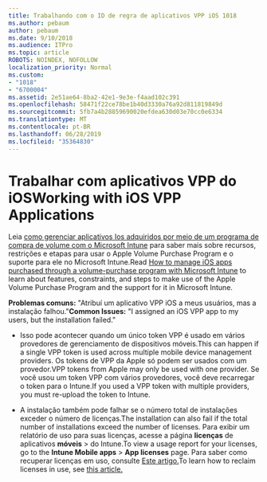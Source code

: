 ```yaml
---
title: Trabalhando com o ID de regra de aplicativos VPP iOS 1018
ms.author: pebaum
author: pebaum
ms.date: 9/10/2018
ms.audience: ITPro
ms.topic: article
ROBOTS: NOINDEX, NOFOLLOW
localization_priority: Normal
ms.custom:
- "1018"
- "6700004"
ms.assetid: 2e51ae64-8ba2-42e1-9e3e-f4aad102c391
ms.openlocfilehash: 58471f22ce78be1b40d3330a76a92d811819849d
ms.sourcegitcommit: 5fb7a4b28859690020efdea630d03e70cc0e6334
ms.translationtype: MT
ms.contentlocale: pt-BR
ms.lasthandoff: 06/28/2019
ms.locfileid: "35364830"
---
```

# <a name="working-with-ios-vpp-applications"></a><span data-ttu-id="c75b6-102">Trabalhar com aplicativos VPP do iOS</span><span class="sxs-lookup"><span data-stu-id="c75b6-102">Working with iOS VPP Applications</span></span>

<span data-ttu-id="c75b6-103">Leia [como gerenciar aplicativos Ios adquiridos por meio de um programa de compra de volume com o Microsoft Intune](https://docs.microsoft.com/intune/vpp-apps-ios) para saber mais sobre recursos, restrições e etapas para usar o Apple Volume Purchase Program e o suporte para ele no Microsoft Intune.</span><span class="sxs-lookup"><span data-stu-id="c75b6-103">Read [How to manage iOS apps purchased through a volume-purchase program with Microsoft Intune](https://docs.microsoft.com/intune/vpp-apps-ios) to learn about features, constraints, and steps to make use of the Apple Volume Purchase Program and the support for it in Microsoft Intune.</span></span>
  
 <span data-ttu-id="c75b6-104">**Problemas comuns:** "Atribuí um aplicativo VPP iOS a meus usuários, mas a instalação falhou."</span><span class="sxs-lookup"><span data-stu-id="c75b6-104">**Common Issues:** "I assigned an iOS VPP app to my users, but the installation failed."</span></span>
  
- <span data-ttu-id="c75b6-105">Isso pode acontecer quando um único token VPP é usado em vários provedores de gerenciamento de dispositivos móveis.</span><span class="sxs-lookup"><span data-stu-id="c75b6-105">This can happen if a single VPP token is used across multiple mobile device management providers.</span></span> <span data-ttu-id="c75b6-106">Os tokens de VPP da Apple só podem ser usados com um provedor.</span><span class="sxs-lookup"><span data-stu-id="c75b6-106">VPP tokens from Apple may only be used with one provider.</span></span> <span data-ttu-id="c75b6-107">Se você usou um token VPP com vários provedores, você deve recarregar o token para o Intune.</span><span class="sxs-lookup"><span data-stu-id="c75b6-107">If you used a VPP token with multiple providers, you must re-upload the token to Intune.</span></span>

- <span data-ttu-id="c75b6-108">A instalação também pode falhar se o número total de instalações exceder o número de licenças.</span><span class="sxs-lookup"><span data-stu-id="c75b6-108">The installation can also fail if the total number of installations exceed the number of licenses.</span></span> <span data-ttu-id="c75b6-109">Para exibir um relatório de uso para suas licenças, acesse a página **licenças** de aplicativos **móveis** \> do Intune.</span><span class="sxs-lookup"><span data-stu-id="c75b6-109">To view a usage report for your licenses, go to the **Intune Mobile apps** \> **App licenses** page.</span></span> <span data-ttu-id="c75b6-110">Para saber como recuperar licenças em uso, consulte [Este artigo.](https://docs.microsoft.com/intune/vpp-apps-ios#revoking-app-licenses-and-deleting-tokens)</span><span class="sxs-lookup"><span data-stu-id="c75b6-110">To learn how to reclaim licenses in use, see [this article.](https://docs.microsoft.com/intune/vpp-apps-ios#revoking-app-licenses-and-deleting-tokens)</span></span>
